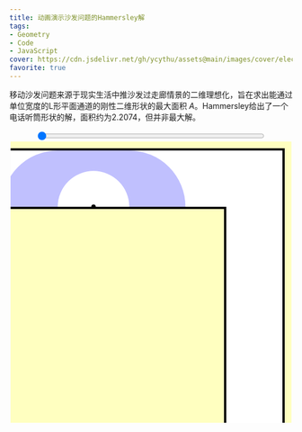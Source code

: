 ```yaml
---
title: 动画演示沙发问题的Hammersley解
tags: 
- Geometry
- Code
- JavaScript
cover: https://cdn.jsdelivr.net/gh/ycythu/assets@main/images/cover/electric field.jpg
favorite: true
---
```

移动沙发问题来源于现实生活中推沙发过走廊情景的二维理想化，旨在求出能通过单位宽度的L形平面通道的刚性二维形状的最大面积 $A$。Hammersley给出了一个电话听筒形状的解，面积约为$2.2074$，但并非最大解。
<!--more-->

<style>
	svg {
      background-color: #ffffc0;
    }
    input[type=range] {
      width: 80%;
    }
</style>

<div style="text-align: center;">
	<input type="range" id="progressBar" min="0.02" max="0.98" step="0.001" value="0.02">
</div>
<div style="text-align: center;">
	<svg id="svgCanvas" width="500" height="500" viewBox="16 -16 500 500">
	    <path d="M 0 0 L 0 100 L 400 100 L 400 500 L 500 500 L 500 0 L 0 0" fill="none" stroke="#000" stroke-width="8"/>
	    <path d="M 0 0 L 0 100 L 400 100 L 400 500 L 500 500 L 500 0 L 0 0" fill="#fff" stroke="none" />
	    <path d="M 0 100 L 100 100 A 63.662 63.662 0 0 1 227.324 100 L 327.324 100 A 100 100 0 0 0 227.324 0 L 100 0 A 100 100 0 0 0 0 100" id="sofa" fill="#c0c0fe" stroke="none" />
	    <circle id="center" cx="163.662" cy="100" r="4" fill="#000"/>
	</svg>
</div>


<script>
    const sofa = document.getElementById("sofa");
    const center = document.getElementById("center");
    const fourOverPi = 4 / Math.PI;
    const twoOverPi  = 2 / Math.PI;
    function deg2rad(deg) {
      return deg * Math.PI / 180;
    }
    function updateSofa(t) {
        if (t <= 0.15) {
            var dist_x = (500 - 100 * (2 + fourOverPi)) * t / 0.15;
            sofa.setAttribute("transform", `translate(${dist_x},0)`);
            center.setAttribute("transform", `translate(${dist_x},0)`);
        }
        else if (t <= 0.85) {
            var theta_deg = 90 * (t - 0.15) / 0.70;
            var theta = deg2rad(theta_deg);
            var dist = 500 - 100 * (2 + fourOverPi);
            var half_width = 500 - 100 * (1 + twoOverPi);
            var dist_x = (1-Math.cos(theta)) * 100 * twoOverPi;
            var dist_y = (Math.sin(theta)) * 100 * twoOverPi;
            sofa.setAttribute("transform", `rotate(${theta_deg} ${half_width+dist_x} ${100+dist_y}) translate(${dist+dist_x},${dist_y})`);
            center.setAttribute("transform", `translate(${dist+dist_x},${dist_y})`);
        } else {
            var dist_x = 500 - 100 * (2 + twoOverPi);
            var rot_y = 100 * (1 + twoOverPi);
            var dist_y = (500 - 100 * (2 + fourOverPi)) * (t-0.85) / 0.15;
            sofa.setAttribute("transform", `rotate(90 400 ${rot_y}) translate(${dist_x},${100 * twoOverPi}) translate(${dist_y},0)`);
            center.setAttribute("transform", `translate(${dist_x},${dist_y + 100 * twoOverPi})`);
        }
    }
    progressBar.addEventListener('input', function() {
      const t = parseFloat(this.value);
      updateSofa(t);
    });
    updateSofa(0.02);
</script>